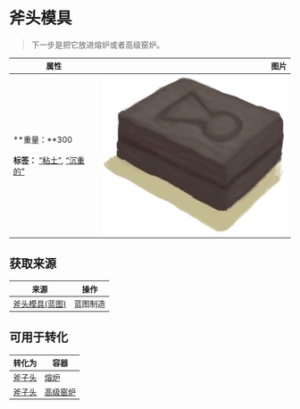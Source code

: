 # 斧头模具  
> 下一步是把它放进熔炉或者高级窑炉。  
  
  属性  |   图片   
 ----  |  ----:   
 **重量：**300<br><br>**标签：**	[“粘土”](tag_Clay.md), [“沉重的”](tag_Heavy.md)  |  ![](Sprite/MoldAxe.png)   
  
## 获取来源  
来源  |  操作  
----  |  ----  
[斧头模具(蓝图)](Bp_MoldAxe.md)  |  蓝图制造  
## 可用于转化  
转化为  |  容器  
----  |  ----  
[斧子头](AxeHead.md)  |  [熔炉](Forge.md)  
[斧子头](AxeHead.md)  |  [高级窑炉](KilnAdvanced.md)  
